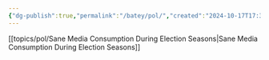 ```yaml
---
{"dg-publish":true,"permalink":"/batey/pol/","created":"2024-10-17T17:37:35.000-04:00"}
---
```


[[topics/pol/Sane Media Consumption During Election Seasons\|Sane Media Consumption During Election Seasons]]